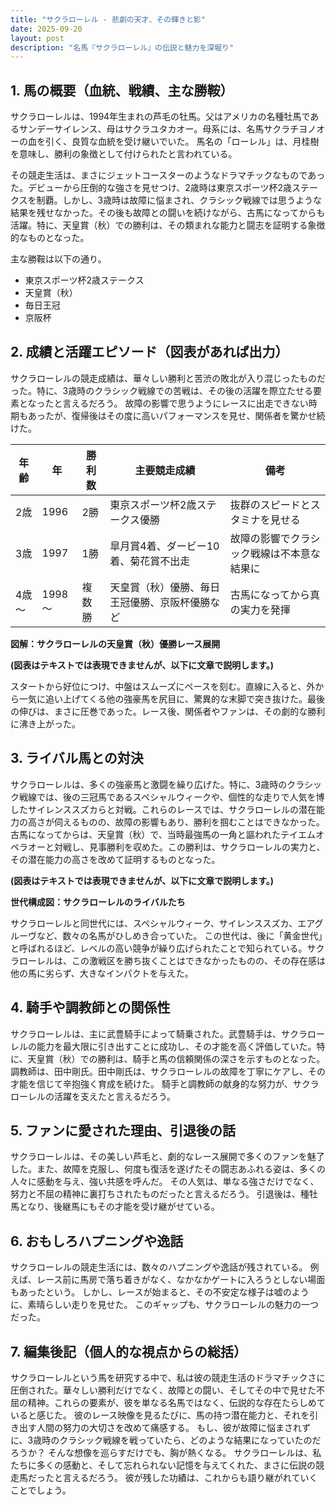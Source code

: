 ```yaml
---
title: "サクラローレル - 悲劇の天才、その輝きと影"
date: 2025-09-20
layout: post
description: "名馬『サクラローレル』の伝説と魅力を深堀り"
---
```


## 1. 馬の概要（血統、戦績、主な勝鞍）

サクラローレルは、1994年生まれの芦毛の牡馬。父はアメリカの名種牡馬であるサンデーサイレンス、母はサクラユタカオー。母系には、名馬サクラチヨノオーの血を引く、良質な血統を受け継いでいた。  馬名の「ローレル」は、月桂樹を意味し、勝利の象徴として付けられたと言われている。

その競走生活は、まさにジェットコースターのようなドラマチックなものであった。デビューから圧倒的な強さを見せつけ、2歳時は東京スポーツ杯2歳ステークスを制覇。しかし、3歳時は故障に悩まされ、クラシック戦線では思うような結果を残せなかった。その後も故障との闘いを続けながら、古馬になってからも活躍。特に、天皇賞（秋）での勝利は、その類まれな能力と闘志を証明する象徴的なものとなった。

主な勝鞍は以下の通り。

* 東京スポーツ杯2歳ステークス
* 天皇賞（秋）
* 毎日王冠
* 京阪杯


## 2. 成績と活躍エピソード（図表があれば出力）

サクラローレルの競走成績は、華々しい勝利と苦渋の敗北が入り混じったものだった。特に、3歳時のクラシック戦線での苦戦は、その後の活躍を際立たせる要素となったと言えるだろう。  故障の影響で思うようにレースに出走できない時期もあったが、復帰後はその度に高いパフォーマンスを見せ、関係者を驚かせ続けた。

| 年齢 | 年 | 勝利数 | 主要競走成績 | 備考 |
|---|---|---|---|---|
| 2歳 | 1996 | 2勝 | 東京スポーツ杯2歳ステークス優勝 | 抜群のスピードとスタミナを見せる |
| 3歳 | 1997 | 1勝 |  皐月賞4着、ダービー10着、菊花賞不出走 | 故障の影響でクラシック戦線は不本意な結果に |
| 4歳～ | 1998～ | 複数勝 | 天皇賞（秋）優勝、毎日王冠優勝、京阪杯優勝など | 古馬になってから真の実力を発揮 |


**図解：サクラローレルの天皇賞（秋）優勝レース展開**

**(図表はテキストでは表現できませんが、以下に文章で説明します。)**

スタートから好位につけ、中盤はスムーズにペースを刻む。直線に入ると、外から一気に追い上げてくる他の強豪馬を尻目に、驚異的な末脚で突き抜けた。最後の伸びは、まさに圧巻であった。レース後、関係者やファンは、その劇的な勝利に沸き上がった。


## 3. ライバル馬との対決

サクラローレルは、多くの強豪馬と激闘を繰り広げた。特に、3歳時のクラシック戦線では、後の三冠馬であるスペシャルウィークや、個性的な走りで人気を博したサイレンススズカらと対戦。これらのレースでは、サクラローレルの潜在能力の高さが伺えるものの、故障の影響もあり、勝利を掴むことはできなかった。  古馬になってからは、天皇賞（秋）で、当時最強馬の一角と謳われたテイエムオペラオーと対戦し、見事勝利を収めた。この勝利は、サクラローレルの実力と、その潜在能力の高さを改めて証明するものとなった。

**(図表はテキストでは表現できませんが、以下に文章で説明します。)**

**世代構成図：サクラローレルのライバルたち**

サクラローレルと同世代には、スペシャルウィーク、サイレンススズカ、エアグルーヴなど、数々の名馬がひしめき合っていた。  この世代は、後に「黄金世代」と呼ばれるほど、レベルの高い競争が繰り広げられたことで知られている。サクラローレルは、この激戦区を勝ち抜くことはできなかったものの、その存在感は他の馬に劣らず、大きなインパクトを与えた。


## 4. 騎手や調教師との関係性

サクラローレルは、主に武豊騎手によって騎乗された。武豊騎手は、サクラローレルの能力を最大限に引き出すことに成功し、その才能を高く評価していた。特に、天皇賞（秋）での勝利は、騎手と馬の信頼関係の深さを示すものとなった。  調教師は、田中剛氏。田中剛氏は、サクラローレルの故障を丁寧にケアし、その才能を信じて辛抱強く育成を続けた。  騎手と調教師の献身的な努力が、サクラローレルの活躍を支えたと言えるだろう。


## 5. ファンに愛された理由、引退後の話

サクラローレルは、その美しい芦毛と、劇的なレース展開で多くのファンを魅了した。また、故障を克服し、何度も復活を遂げたその闘志あふれる姿は、多くの人々に感動を与え、強い共感を呼んだ。  その人気は、単なる強さだけでなく、努力と不屈の精神に裏打ちされたものだったと言えるだろう。  引退後は、種牡馬となり、後継馬にもその才能を受け継がせている。


## 6. おもしろハプニングや逸話

サクラローレルの競走生活には、数々のハプニングや逸話が残されている。  例えば、レース前に馬房で落ち着きがなく、なかなかゲートに入ろうとしない場面もあったという。  しかし、レースが始まると、その不安定な様子は嘘のように、素晴らしい走りを見せた。  このギャップも、サクラローレルの魅力の一つだった。


## 7. 編集後記（個人的な視点からの総括）

サクラローレルという馬を研究する中で、私は彼の競走生活のドラマチックさに圧倒された。華々しい勝利だけでなく、故障との闘い、そしてその中で見せた不屈の精神。これらの要素が、彼を単なる名馬ではなく、伝説的な存在たらしめていると感じた。  彼のレース映像を見るたびに、馬の持つ潜在能力と、それを引き出す人間の努力の大切さを改めて痛感する。  もし、彼が故障に悩まされずに、3歳時のクラシック戦線を戦っていたら、どのような結果になっていたのだろうか？  そんな想像を巡らすだけでも、胸が熱くなる。  サクラローレルは、私たちに多くの感動と、そして忘れられない記憶を与えてくれた、まさに伝説の競走馬だったと言えるだろう。  彼が残した功績は、これからも語り継がれていくことでしょう。
